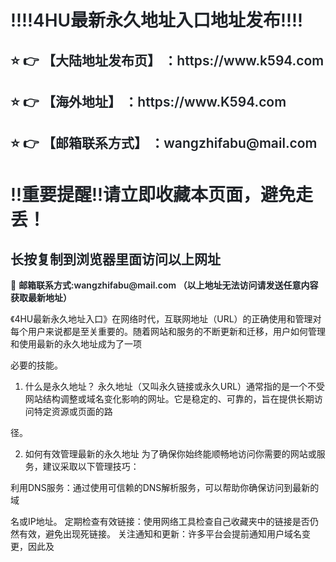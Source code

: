 <div class="markdown-heading" style="color:#1F2328;font-family:-apple-system, BlinkMacSystemFont, &quot;font-size:16px;background-color:#FFFFFF;">
	<h1 class="heading-element" style="margin-left:0px;font-weight:var(--base-text-weight-semibold, 600);">
		‼️‼️4HU最新永久地址入口地址发布‼️‼️
	</h1>
</div>
<div class="markdown-heading" style="color:#1F2328;font-family:-apple-system, BlinkMacSystemFont, &quot;font-size:16px;background-color:#FFFFFF;">
	<h2 class="heading-element" style="font-weight:var(--base-text-weight-semibold, 600);">
		⭐ 👉 【大陆地址发布页】 ：https://www.k594.com
	</h2>
</div>
<div class="markdown-heading" style="color:#1F2328;font-family:-apple-system, BlinkMacSystemFont, &quot;font-size:16px;background-color:#FFFFFF;">
	<h2 class="heading-element" style="font-weight:var(--base-text-weight-semibold, 600);">
		⭐ 👉 【海外地址】 ：https://www.K594.com
	</h2>
</div>
<div class="markdown-heading" style="color:#1F2328;font-family:-apple-system, BlinkMacSystemFont, &quot;font-size:16px;background-color:#FFFFFF;">
	<h2 class="heading-element" style="font-weight:var(--base-text-weight-semibold, 600);">
		⭐ 👉 【邮箱联系方式】 ：wangzhifabu@mail.com
	</h2>
</div>
<div class="markdown-heading" style="color:#1F2328;font-family:-apple-system, BlinkMacSystemFont, &quot;font-size:16px;background-color:#FFFFFF;">
	<h1 class="heading-element" style="margin-left:0px;font-weight:var(--base-text-weight-semibold, 600);">
		‼️重要提醒‼️请立即收藏本页面，避免走丢！
	</h1>
</div>
<div class="markdown-heading" style="color:#1F2328;font-family:-apple-system, BlinkMacSystemFont, &quot;font-size:16px;background-color:#FFFFFF;">
	<h2 class="heading-element" style="font-weight:var(--base-text-weight-semibold, 600);">
		长按复制到浏览器里面访问以上网址
	</h2>
</div>
<p style="color:#1F2328;font-family:-apple-system, BlinkMacSystemFont, &quot;font-size:16px;background-color:#FFFFFF;">
	📧&nbsp;<span style="font-weight:var(--base-text-weight-semibold, 600);">邮箱联系方式:wangzhifabu@mail.com&nbsp;（以上地址无法访问请发送任意内容获取最新地址）

</span> 
</p>
《4HU最新永久地址入口》在网络时代，互联网地址（URL）的正确使用和管理对每个用户来说都是至关重要的。随着网站和服务的不断更新和迁移，用户如何管理和使用最新的永久地址成为了一项

必要的技能。

1. 什么是永久地址？ 永久地址（又叫永久链接或永久URL）通常指的是一个不受网站结构调整或域名变化影响的网址。它是稳定的、可靠的，旨在提供长期访问特定资源或页面的路

径。

2. 如何有效管理最新的永久地址 为了确保你始终能顺畅地访问你需要的网站或服务，建议采取以下管理技巧：

利用DNS服务：通过使用可信赖的DNS解析服务，可以帮助你确保访问到最新的域

名或IP地址。
定期检查有效链接：使用网络工具检查自己收藏夹中的链接是否仍然有效，避免出现死链接。
关注通知和更新：许多平台会提前通知用户域名变更，因此及
